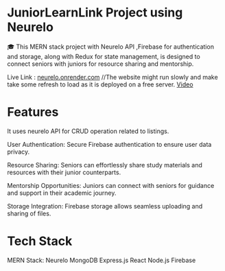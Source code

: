 # JuniorLearnLink Project using Neurelo

🎓 This MERN stack project with Neurelo API ,Firebase for authentication and storage, along with Redux for state management, is designed to connect seniors with juniors for resource sharing and mentorship.

Live Link : [neurelo.onrender.com](https://neurelo.onrender.com/) //The website might run slowly and make take some refresh to load as it is deployed on a free server. 
[Video](https://drive.google.com/file/d/1MoeblgQ9fUEZfZy7LmObG9Xf-2IJ-ygJ/view?usp=sharing)

# Features

It uses neurelo API for CRUD operation related to listings. 

User Authentication: Secure Firebase authentication to ensure user data privacy.

Resource Sharing: Seniors can effortlessly share study materials and resources with their junior counterparts.

Mentorship Opportunities: Juniors can connect with seniors for guidance and support in their academic journey.

Storage Integration: Firebase storage allows seamless uploading and sharing of files.

# Tech Stack

MERN Stack:
Neurelo
MongoDB
Express.js
React
Node.js
Firebase
